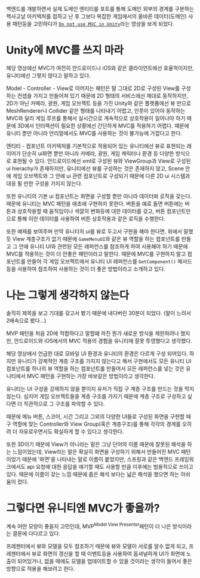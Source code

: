 백엔드를 개발하면서 실제 도메인 엔티티를 포트를 통해 도메인 외부의 경계를 구분하는 헥사고날 아키텍처를 접하고 난 후 그보다 복잡한 게임에서의 올바른 데이터(도메인) 사용 패턴등을 고민하다가 [`Do not use MVC in Unity`](https://youtu.be/er2KzMdUies)라는 영상을 보게 되었다.

# Unity에 MVC를 쓰지 마라

해당 영상에선 MVC가 여전히 안드로이드나 iOS와 같은 클라이언트에선 효율적이지만, 유니티에선 그렇지 않다고 말하고 있다.

Model - Controller - View로 이어지는 패턴은 말 그대로 2D로 구성된 View를 구성하는 컨셉을 가지고 만들어져 있기 때문에 2D 형태의 서비스에선 제대로 동작하지만, 2D가 아닌 카메라, 광원, 게임 오브젝트 등을 가진 Unity와 같은 플랫폼에선 뷰 만으로 MeshRenderer나 Collider 같은 형태를 나타내기 어렵고, 인풋이 있어야 동작하는 MVC와 달리 게임 루프를 통해서 실시간으로 계속적으로 상호작용이 일어나야 하기 때문에 3D에서 인터렉션이 필요한 상황에선 간단하게 MVC를 적용하기 어렵다. 때문에 유니티 뿐만 아니라 언리얼에서도 MVC를 사용하는 것이 불가능에 가깝다고 한다.

엔티티 - 컴포넌트 아키텍처를 기본적으로 적용되어 있는 유니티에선 뷰로 표현되는 레이어가 단순히 ui화면 뿐만 아니라 카메라, 광원, 게임 캐릭터나 환경 등 다양한 방식으로 표현될 수 있다. 안드로이드에선 xml로 구성된 뷰와 ViewGroup과 View로 구성된 ui hierachy가 존재하지만, 유니티에선 뷰를 구성하는 것은 존재하지 않고, Scene 안에 게임 오브젝트와 그 안에 ui 관련 컴포넌트로 구성되기 때문에 다른 2D ui 시스템과 대응 될 만한 구성을 가지지 않는다.

또한 유니티의 기본 ui 컴포넌트는 화면을 구성할 뿐만 아니라 데이터롸 로직을 갖는다. 때문에 유니티는 MVC 패턴을 애초에 구현하지 못한다. 버튼을 예로 들면 버튼에는 버튼과 상호작용할 때 움직임이나 색깔의 변화등에 대한 데이터를 갖고, 버튼 컴포넌트만으로 통해 이런 데이터를 사용하여 버튼 상호작용과 같은 로직을 수행한다.

또한 예제를 보여주며 만약 유니티의 ui를 뷰로 두고서 구현을 해야 한다면, 위에서 말했듯 View 계층구조가 없기 때문에 `GameMenuUI`와 같은 뷰 역할을 하는 컴포넌트를 만들고 그 안에 유니티 UI와 관련된 모든 레퍼런스를 참조하게 하여 사용해야 하기 때문에 MVC를 적용하는 것이 더 안좋은 패턴이라고 말한다. 때문에 MVC를 구현하지 말고 컴포넌트를 만들어 각 게임 오브젝트에서 유니티 UI 레퍼런스를 `GetComponent()` 메서드 등을 사용하여 참조하여 사용하는 것이 더 좋은 방법이라고 소개하고 있다.

# 나는 그렇게 생각하지 않는다

솔직히 제목을 보고 기대를 갖고서 봤기 때문에 내다버린 30분이 되었다. (말이 느려서 2배속으로 봤다...)

MVP 패턴을 처음 2D에 적합하다고 말할떄 까진 뭔가 새로운 방식을 제한하려나 했지만, 안드로이드와 iOS에서의 MVC 적용의 경험을 유니티에 잘못 투영했다고 생각했다.

해당 영상에서 언급한 대로 모바일 UI 환경과 유니티의 환경은 다르게 구성 되어있다. 하지만 유니티가 강제적인 계층 구조를 가지지 않는다고 해서 구현에서도 모든 유니티 UI 컴포넌트를 하나의 뷰 역할을 하는 컴포넌트를 만들어서 모든 레퍼런스를 넣는 것은 유니티에서 MVC 패턴을 구현하는 가장 바보같은 방법이라고 생각한다.

유니티는 UI 구성을 강제하지 않을 뿐이지 유저가 직접 구 계층 구조를 만드는 것을 막지않는다. 심지어 게임 오브젝트들을 계층 구조를 가지기 때문에 계층 구조로 구성하고 싶다면 더 직관적으로 그 구조를 파악할 수 있다.

때문에 메뉴 버튼, 스코어, 시간 그리고 그외의 다양한 UI들로 구성된 화면을 구현할 때 구 역할에 맞는 Controller와 View Group(혹은 계층구조)를 통해 각각의 경계를 오히려 더 자유로우면서도 확실하게 할 수 있다고 생각한다.

또한 3D이기 때문에 View가 아니라는 말은 그냥 단어의 이름 때문에 잘못된 해석을 하는 느낌이었는데, View라는 말은 확실히 화면을 구성하기 위해서 만들어진 MVC 패턴이었기 때문에 '화면'을 나타내는 말로 이름이 붙었지만, 스프링과 같은 백엔드 프레임워크에서도 api 요청에 대한 응답을 얘기할 때도 사용할 만큼 이후에는 범용적으로 쓰이고 있다. 때문에 이름이 갖는 느낌 때문에 좁은 해석 보다는 넓은 해석을 했으면 하는 아쉬움이 컸다.

# 그렇다면 유니티엔 MVC가 좋을까?

계속 어떤 모양이 좋을지 고민인데, MVP<sup>Model View Presenter</sup>패턴이 더 나은 방식이라는 결론에 다다르고 있다.

프레젠터에서 뷰와 모델을 모두 참조하기 때문에 뷰와 모델이 서로를 알수 없게 되고, 프레젠터에서 뷰로 화면의 갱신을 할 때 이벤트등을 사용하여 옵셔널하게 UI가 화면에 노출이 되어있거나, 없을 때에도 모델을 업데이트할 수 있을 것이라는 생각이 들어서 좋은 방향으로 적용을 해보려고 한다.
